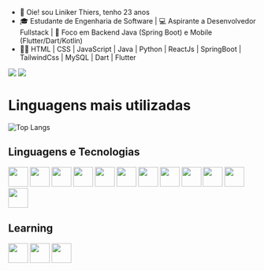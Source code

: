 
- 👋 Oie! sou Liniker Thiers, tenho 23 anos
- 🎓 Estudante de Engenharia de Software | 💻 Aspirante a Desenvolvedor Fullstack | 🚀 Foco em Backend Java (Spring Boot) e Mobile (Flutter/Dart/Kotlin)
- 👨‍💻 HTML | CSS | JavaScript | Java | Python | ReactJs | SpringBoot | TailwindCss | MySQL | Dart | Flutter


<a href="https://www.instagram.com/liniker_thiers" target="_blank"><img src="https://img.shields.io/badge/Instagram-%23E4405F.svg?&style=for-the-badge&logo=instagram&logoColor=white" target="_blank"></a>
<a href="https://www.linkedin.com/in/liniker-thiers-a698b01a0?lipi=urn%3Ali%3Apage%3Ad_flagship3_profile_view_base_contact_details%3Bz4TYJ3VTS9CwhT3maVFeCQ%3D%3D" target="_blank"><img src="https://img.shields.io/badge/-LinkedIn-%230077B5?style=for-the-badge&logo=linkedin&logoColor=white" target="_blank"></a> 
# Linguagens mais utilizadas

![Top Langs](https://github-readme-stats.vercel.app/api/top-langs/?username=LinikerThiers&layout=compact&show_icons=true&theme=preferred_color_scheme&langs_count=10) 


## Linguagens e Tecnologias
<img src="https://cdn.jsdelivr.net/gh/devicons/devicon@latest/icons/javascript/javascript-original.svg" width="40" height="40" /> <img src="https://cdn.jsdelivr.net/gh/devicons/devicon@latest/icons/java/java-original-wordmark.svg" width="40" height="40" /> <img src="https://cdn.jsdelivr.net/gh/devicons/devicon@latest/icons/python/python-original.svg" width="40" height="40" /> <img src="https://cdn.jsdelivr.net/gh/devicons/devicon@latest/icons/html5/html5-original.svg" width="40" height="40" /> <img src="https://cdn.jsdelivr.net/gh/devicons/devicon@latest/icons/css3/css3-original.svg" width="40" height="40" /> <img src="https://cdn.jsdelivr.net/gh/devicons/devicon@latest/icons/tailwindcss/tailwindcss-original.svg" width="40" height="40" /> <img src="https://cdn.jsdelivr.net/gh/devicons/devicon@latest/icons/react/react-original.svg" width="40" height="40" /> <img src="https://cdn.jsdelivr.net/gh/devicons/devicon@latest/icons/vitejs/vitejs-original.svg" width="40" height="40" /> <img src="https://cdn.jsdelivr.net/gh/devicons/devicon@latest/icons/mysql/mysql-original-wordmark.svg" width="40" height="40" /> <img src="https://cdn.jsdelivr.net/gh/devicons/devicon@latest/icons/git/git-original.svg" width="40" height="40" /> <img src="https://cdn.jsdelivr.net/gh/devicons/devicon@latest/icons/dart/dart-original-wordmark.svg" width="40" height="40" /> <img src="https://cdn.jsdelivr.net/gh/devicons/devicon@latest/icons/postgresql/postgresql-original.svg" width="40" height="40" /> 

          
          
          

## Learning
<img src="https://cdn.jsdelivr.net/gh/devicons/devicon@latest/icons/spring/spring-original-wordmark.svg" width="40" height="40" /> <img src="https://cdn.jsdelivr.net/gh/devicons/devicon@latest/icons/docker/docker-plain.svg" width="40" height="40" /> <img src="https://cdn.jsdelivr.net/gh/devicons/devicon@latest/icons/flutter/flutter-original.svg" width="40" height="40" />
          
          
          
          
          
          
          
          
          
          
          
          
          
          
          

